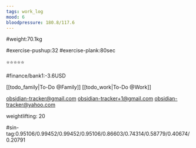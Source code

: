 ```yaml
---
tags: work_log
mood: 6
bloodpressure: 180.8/117.6
---
```


#weight:70.1kg

#exercise-pushup:32
#exercise-plank:80sec


⭐⭐⭐⭐⭐

#finance/bank1:-3.6USD

[[todo_family|To-Do @Family]]
[[todo_work|To-Do @Work]]

obsidian-tracker@gmail.com
obsidian-tracker+1@gmail.com
obsidian-tracker@yahoo.com

weightlifting: 20

#sin-tag:0.95106/0.99452/0.99452/0.95106/0.86603/0.74314/0.58779/0.40674/0.20791

